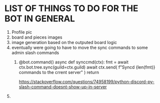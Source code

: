 # LIST OF THINGS TO DO FOR THE BOT IN GENERAL

1. Profile pic
2. board and pieces images
3. image generation based on the outputed board logic
4. eventually were going to have to move the sync commands to some admin slash commands
   1. @bot.command()
      async def synccmd(ctx):
        fmt = await ctx.bot.tree.sync(guild=ctx.guild)
        await ctx.send(
          f"Syncd {len(fmt)} commands to the crrent server"
        )
        return

        https://stackoverflow.com/questions/74958199/python-discord-py-slash-command-doesnt-show-up-in-server
5. 